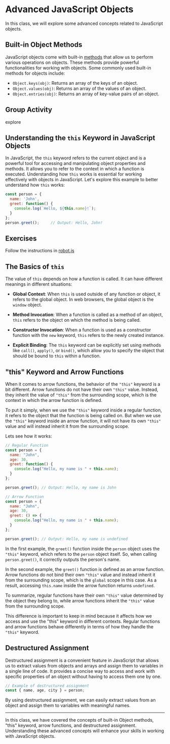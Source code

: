 # Advanced JavaScript Objects

In this class, we will explore some advanced concepts related to JavaScript objects.

## Built-in Object Methods

JavaScript objects come with built-in [methods](https://developer.mozilla.org/en-US/docs/Web/JavaScript/Reference/Global_Objects/Object) that allow us to perform various operations on objects. These methods provide powerful functionalities for working with objects. Some commonly used built-in methods for objects include:

- `Object.keys(obj)`: Returns an array of the keys of an object.
- `Object.values(obj)`: Returns an array of the values of an object.
- `Object.entries(obj)`: Returns an array of key-value pairs of an object.

## Group Activity

explore

## Understanding the `this` Keyword in JavaScript Objects

In JavaScript, the `this` keyword refers to the current object and is a powerful tool for accessing and manipulating object properties and methods. It allows you to refer to the context in which a function is executed. Understanding how `this` works is essential for working effectively with objects in JavaScript.
Let's explore this example to better understand how `this` works:

```javascript
const person = {
  name: 'John',
  greet: function() {
    console.log(`Hello, ${this.name}!`);
  }
};
person.greet();     // Output: Hello, John!
```

## Exercises

Follow the instructions in [robot.js](./exercises/robot.js)

## The Basics of `this`

The value of `this` depends on how a function is called. It can have different meanings in different situations:

- **Global Context**: When `this` is used outside of any function or object, it refers to the global object. In web browsers, the global object is the `window` object.

- **Method Invocation**: When a function is called as a method of an object, `this` refers to the object on which the method is being called.

- **Constructor Invocation**: When a function is used as a constructor function with the `new` keyword, `this` refers to the newly created instance.

- **Explicit Binding**: The `this` keyword can be explicitly set using methods like `call()`, `apply()`, or `bind()`, which allow you to specify the object that should be bound to `this` within a function.


## "this" Keyword and Arrow Functions

When it comes to arrow functions, the behavior of the `"this"` keyword is a bit different. Arrow functions do not have their own `"this"` value. Instead, they inherit the value of `"this"` from the surrounding scope, which is the context in which the arrow function is defined.

To put it simply, when we use the `"this"` keyword inside a regular function, it refers to the object that the function is being called on. But when we use the `"this"` keyword inside an arrow function, it will not have its own `"this"` value and will instead inherit it from the surrounding scope.

Lets see how it works:
```js
// Regular Function
const person = {
  name: "John",
  age: 30,
  greet: function() {
    console.log("Hello, my name is " + this.name);
  }
};

person.greet(); // Output: Hello, my name is John

// Arrow Function
const person = {
  name: "John",
  age: 30,
  greet: () => {
    console.log("Hello, my name is " + this.name);
  }
};

person.greet(); // Output: Hello, my name is undefined
```
In the first example, the `greet()` function inside the `person` object uses the `"this"` keyword, which refers to the `person` object itself. So, when calling `person.greet()`, it correctly outputs the person's name.

In the second example, the `greet()` function is defined as an arrow function. Arrow functions do not bind their own `"this"` value and instead inherit it from the surrounding scope, which is the `global` scope in this case. As a result, accessing `this.name` inside the arrow function returns `undefined`.

To summarize, regular functions have their own `"this"` value determined by the object they belong to, while arrow functions inherit the `"this"` value from the surrounding scope.

This difference is important to keep in mind because it affects how we access and use the "this" keyword in different contexts. Regular functions and arrow functions behave differently in terms of how they handle the `"this"` keyword.



## Destructured Assignment

Destructured assignment is a convenient feature in JavaScript that allows us to extract values from objects and arrays and assign them to variables in a single line of code. It provides a concise way to access and work with specific properties of an object without having to access them one by one.

```javascript
// Example of destructured assignment
const { name, age, city } = person;
```
By using destructured assignment, we can easily extract values from an object and assign them to variables with meaningful names.

---

In this class, we have covered the concepts of built-in Object methods, "this" keyword, arrow functions, and destructured assignment. Understanding these advanced concepts will enhance your skills in working with JavaScript objects.
